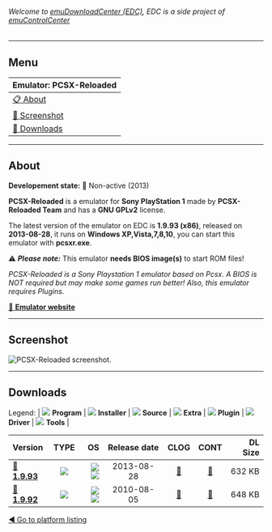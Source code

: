 ###### Welcome to [emuDownloadCenter (EDC)](https://github.com/PhoenixInteractiveNL/emuDownloadCenter/wiki/), EDC is a side project of [emuControlCenter](https://github.com/PhoenixInteractiveNL/emuControlCenter/wiki/)
***
## Menu
| **Emulator: PCSX-Reloaded** |
|:---------|
| [:clipboard: About](#about) |
| [:sunrise: Screenshot](#screenshot) |
| [:floppy_disk: Downloads](#downloads) |
***
## About
**Developement state:** :red_circle: Non-active (2013)

**PCSX-Reloaded** is a emulator for **Sony PlayStation 1** made by **PCSX-Reloaded Team** and has a **GNU GPLv2** license.

The latest version of the emulator on EDC is **1.9.93 (x86)**, released on **2013-08-28**, it runs on **Windows XP,Vista,7,8,10**, you can start this emulator with **pcsxr.exe**.

:warning: _**Please note:**_ This emulator **needs BIOS image(s)** to start ROM files!

_PCSX-Reloaded is a Sony Playstation 1 emulator based on Pcsx. A BIOS is NOT required but may make some games run better! Also, this emulator requires Plugins._

[:link: **Emulator website**](http://pcsxr.codeplex.com/)
***
## Screenshot
![](https://raw.githubusercontent.com/PhoenixInteractiveNL/emuDownloadCenter/master/hooks/pcsxr/emulator_screen_01.jpg "PCSX-Reloaded screenshot.")
***
## Downloads
Legend:
| ![](https://raw.githubusercontent.com/wiki/PhoenixInteractiveNL/emuDownloadCenter/images_misc/icon_program_24.png) **Program** | 
![](https://raw.githubusercontent.com/wiki/PhoenixInteractiveNL/emuDownloadCenter/images_misc/icon_installer_24.png) **Installer** | 
![](https://raw.githubusercontent.com/wiki/PhoenixInteractiveNL/emuDownloadCenter/images_misc/icon_source_code_24.png) **Source** | 
![](https://raw.githubusercontent.com/wiki/PhoenixInteractiveNL/emuDownloadCenter/images_misc/icon_extra_24.png) **Extra** | 
![](https://raw.githubusercontent.com/wiki/PhoenixInteractiveNL/emuDownloadCenter/images_misc/icon_plugin_24.png) **Plugin** | 
![](https://raw.githubusercontent.com/wiki/PhoenixInteractiveNL/emuDownloadCenter/images_misc/icon_driver_24.png) **Driver** | 
![](https://raw.githubusercontent.com/wiki/PhoenixInteractiveNL/emuDownloadCenter/images_misc/icon_tool_24.png) **Tools** | 
 
| Version | TYPE | OS | Release date | CLOG | CONT | DL Size |
|:--------|:----:|---:|:------------:|:----:|:----:|--------:|
| [:floppy_disk: **1.9.93**](https://github.com/PhoenixInteractiveNL/edc-repo0005/raw/master/pcsxr/1.9.93.7z) | ![](https://raw.githubusercontent.com/wiki/PhoenixInteractiveNL/emuDownloadCenter/images_misc/icon_program_24.png) | ![](https://raw.githubusercontent.com/wiki/PhoenixInteractiveNL/emuDownloadCenter/images_misc/logo_windows_24.png)![](https://raw.githubusercontent.com/wiki/PhoenixInteractiveNL/emuDownloadCenter/images_misc/icon_32-bit_24.png) | 2013-08-28 | [:page_facing_up:](https://github.com/PhoenixInteractiveNL/edc-repo0005/blob/master/pcsxr/1.9.93_changelog.txt) | [:mag_right:](https://github.com/PhoenixInteractiveNL/edc-repo0005/blob/master/pcsxr/1.9.93_contents.txt) | 632 KB |
| [:floppy_disk: **1.9.92**](https://github.com/PhoenixInteractiveNL/edc-repo0005/raw/master/pcsxr/1.9.92.7z) | ![](https://raw.githubusercontent.com/wiki/PhoenixInteractiveNL/emuDownloadCenter/images_misc/icon_program_24.png) | ![](https://raw.githubusercontent.com/wiki/PhoenixInteractiveNL/emuDownloadCenter/images_misc/logo_windows_24.png)![](https://raw.githubusercontent.com/wiki/PhoenixInteractiveNL/emuDownloadCenter/images_misc/icon_32-bit_24.png) | 2010-08-05 | [:page_facing_up:](https://github.com/PhoenixInteractiveNL/edc-repo0005/blob/master/pcsxr/1.9.92_changelog.txt) | [:mag_right:](https://github.com/PhoenixInteractiveNL/edc-repo0005/blob/master/pcsxr/1.9.92_contents.txt) | 648 KB |

[:arrow_backward: Go to platform listing](https://github.com/PhoenixInteractiveNL/emuDownloadCenter/wiki/EDC-Platform-List)
